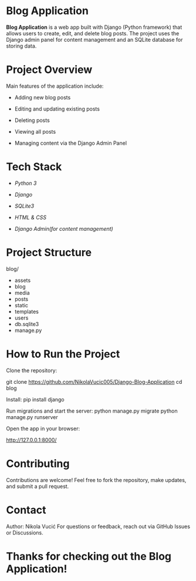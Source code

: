 # Blog Application

**Blog Application** is a web app built with Django (Python framework) that allows users to create, edit, and delete blog posts.
The project uses the Django admin panel for content management and an SQLite database for storing data.

# Project Overview

Main features of the application include:

- Adding new blog posts

- Editing and updating existing posts

- Deleting posts

- Viewing all posts

- Managing content via the Django Admin Panel

# Tech Stack

- *Python 3*

- *Django*

- *SQLite3*

 - *HTML & CSS*

- *Django Admin(for content management)*

# Project Structure

blog/
- assets         
- blog                  
- media
- posts
- static
- templates
- users
- db.sqlite3
- manage.py

# How to Run the Project

Clone the repository:

git clone https://github.com/NikolaVucic005/Django-Blog-Application
cd blog

Install:
pip install django

Run migrations and start the server:
python manage.py migrate
python manage.py runserver

Open the app in your browser:

http://127.0.0.1:8000/


# Contributing

Contributions are welcome! Feel free to fork the repository, make updates, and submit a pull request.


# Contact

Author: Nikola Vucić
For questions or feedback, reach out via GitHub Issues or Discussions.

# Thanks for checking out the Blog Application!
